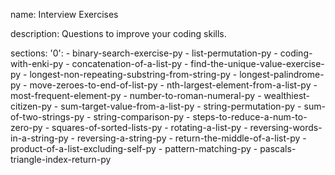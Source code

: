 name: Interview Exercises

description: Questions to improve your coding skills.

sections:
  '0':
    - binary-search-exercise-py
    - list-permutation-py
    - coding-with-enki-py
    - concatenation-of-a-list-py
    - find-the-unique-value-exercise-py
    - longest-non-repeating-substring-from-string-py
    - longest-palindrome-py
    - move-zeroes-to-end-of-list-py
    - nth-largest-element-from-a-list-py
    - most-frequent-element-py
    - number-to-roman-numeral-py
    - wealthiest-citizen-py
    - sum-target-value-from-a-list-py
    - string-permutation-py
    - sum-of-two-strings-py
    - string-comparison-py
    - steps-to-reduce-a-num-to-zero-py
    - squares-of-sorted-lists-py
    - rotating-a-list-py
    - reversing-words-in-a-string-py
    - reversing-a-string-py
    - return-the-middle-of-a-list-py
    - product-of-a-list-excluding-self-py
    - pattern-matching-py
    - pascals-triangle-index-return-py